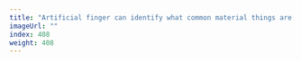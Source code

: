 ```yaml
---
title: "Artificial finger can identify what common material things are made of"
imageUrl: ""
index: 408
weight: 408
---
```

